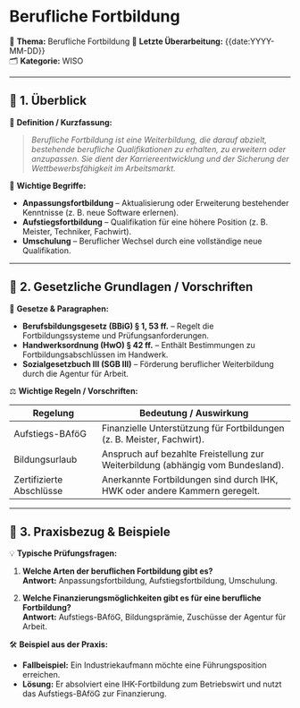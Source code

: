 # Berufliche Fortbildung

📌 **Thema:** Berufliche Fortbildung 
📅 **Letzte Überarbeitung:** {{date:YYYY-MM-DD}}  
🗂 **Kategorie:** WISO

---

## 🔹 1. Überblick

📖 **Definition / Kurzfassung:**

> _Berufliche Fortbildung ist eine Weiterbildung, die darauf abzielt, bestehende berufliche Qualifikationen zu erhalten, zu erweitern oder anzupassen. Sie dient der Karriereentwicklung und der Sicherung der Wettbewerbsfähigkeit im Arbeitsmarkt._

🔑 **Wichtige Begriffe:**

- **Anpassungsfortbildung** – Aktualisierung oder Erweiterung bestehender Kenntnisse (z. B. neue Software erlernen).
- **Aufstiegsfortbildung** – Qualifikation für eine höhere Position (z. B. Meister, Techniker, Fachwirt).
- **Umschulung** – Beruflicher Wechsel durch eine vollständige neue Qualifikation.

---

## 🔹 2. Gesetzliche Grundlagen / Vorschriften

📜 **Gesetze & Paragraphen:**

- **Berufsbildungsgesetz (BBiG) § 1, 53 ff.** – Regelt die Fortbildungssysteme und Prüfungsanforderungen.
- **Handwerksordnung (HwO) § 42 ff.** – Enthält Bestimmungen zu Fortbildungsabschlüssen im Handwerk.
- **Sozialgesetzbuch III (SGB III)** – Förderung beruflicher Weiterbildung durch die Agentur für Arbeit.

⚖️ **Wichtige Regeln / Vorschriften:**

|Regelung|Bedeutung / Auswirkung|
|---|---|
|Aufstiegs-BAföG|Finanzielle Unterstützung für Fortbildungen (z. B. Meister, Fachwirt).|
|Bildungsurlaub|Anspruch auf bezahlte Freistellung zur Weiterbildung (abhängig vom Bundesland).|
|Zertifizierte Abschlüsse|Anerkannte Fortbildungen sind durch IHK, HWK oder andere Kammern geregelt.|

---

## 🔹 3. Praxisbezug & Beispiele

💡 **Typische Prüfungsfragen:**

1. **Welche Arten der beruflichen Fortbildung gibt es?**  
    **Antwort:** Anpassungsfortbildung, Aufstiegsfortbildung, Umschulung.
    
2. **Welche Finanzierungsmöglichkeiten gibt es für eine berufliche Fortbildung?**  
    **Antwort:** Aufstiegs-BAföG, Bildungsprämie, Zuschüsse der Agentur für Arbeit.
    

🛠 **Beispiel aus der Praxis:**

- **Fallbeispiel:** Ein Industriekaufmann möchte eine Führungsposition erreichen.
- **Lösung:** Er absolviert eine IHK-Fortbildung zum Betriebswirt und nutzt das Aufstiegs-BAföG zur Finanzierung.
